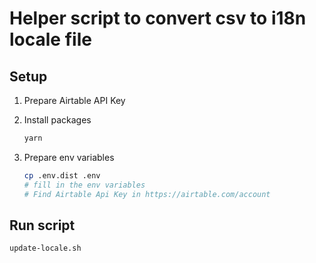 # Helper script to convert csv to i18n locale file

## Setup

1. Prepare Airtable API Key

2. Install packages
    ```bash
    yarn
    ```

3. Prepare env variables
    ```bash
    cp .env.dist .env
    # fill in the env variables
    # Find Airtable Api Key in https://airtable.com/account
    ```

## Run script

```bash
update-locale.sh
```
